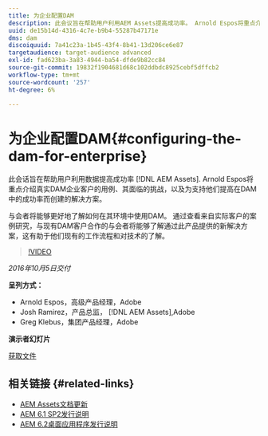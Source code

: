 ```yaml
---
title: 为企业配置DAM
description: 此会议旨在帮助用户利用AEM Assets提高成功率。 Arnold Espos将重点介绍真实DAM企业客户的用例、其面临的挑战，以及为支持他们提高在DAM中的成功率而创建的解决方案。   与会者将能够更好地了解如何在其环境中使用DAM。 通过查看来自实际客户的案例研究，与现有DAM客户合作的与会者将能够了解通过此产品提供的新解决方案，这有助于他们现有的工作流程和对技术的了解。
uuid: de15b14d-4316-4c7e-b9b4-55287b47171e
dms: dam
discoiquuid: 7a41c23a-1b45-43f4-8b41-13d206ce6e87
targetaudience: target-audience advanced
exl-id: fad623ba-3a83-4944-ba54-dfde9b82cc84
source-git-commit: 19832f1904681d68c102ddbdc8925cebf5dffcb2
workflow-type: tm+mt
source-wordcount: '257'
ht-degree: 6%

---
```


# 为企业配置DAM{#configuring-the-dam-for-enterprise}

此会话旨在帮助用户利用数据提高成功率 [!DNL AEM Assets]. Arnold Espos将重点介绍真实DAM企业客户的用例、其面临的挑战，以及为支持他们提高在DAM中的成功率而创建的解决方案。

与会者将能够更好地了解如何在其环境中使用DAM。 通过查看来自实际客户的案例研究，与现有DAM客户合作的与会者将能够了解通过此产品提供的新解决方案，这有助于他们现有的工作流程和对技术的了解。

>[!VIDEO](https://video.tv.adobe.com/v/19298/?quality=9)

*2016年10月5日交付*

**呈列方式：**

* Arnold Espos，高级产品经理，Adobe
* Josh Ramirez，产品总监， [!DNL AEM Assets],Adobe
* Greg Klebus，集团产品经理，Adobe

**演示者幻灯片**

[获取文件](assets/assets-webinar-oct5final.pdf)

## 相关链接 {#related-links}

* [AEM Assets文档更新](https://docs.adobe.com/content/docs/en/aem/recent-documentation-updates.html)
* [AEM 6.1 SP2发行说明](https://docs.adobe.com/docs/en/aem/6-1/release-notes-sp2.html)
* [AEM 6.2桌面应用程序发行说明](https://docs.adobe.com/docs/en/aem/6-2/desktop-app-release-notes.html)